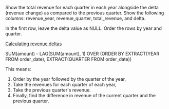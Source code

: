 Show the total revenue for each quarter in each year alongside the delta (revenue change) as compared to the previous quarter. Show the following columns: revenue_year, revenue_quarter, total_revenue, and delta.

In the first row, leave the delta value as NULL. Order the rows by year and quarter.

[Calculating revenue deltas](https://learnsql.com/course/sql-revenue-trend-analysis/comparing-revenue/calculating-deltas/calculating-revenue-deltas)


SUM(amount) - LAG(SUM(amount), 1) OVER (ORDER BY EXTRACT(YEAR FROM order_date), EXTRACT(QUARTER FROM order_date))

This means:
1. Order by the year followed by the quarter of the year,
2. Take the revenues for each quarter of each year,
3. Take the previous quarter's revenue.
4. Finally, find the difference in revenue of the current quarter and the previous quarter.
